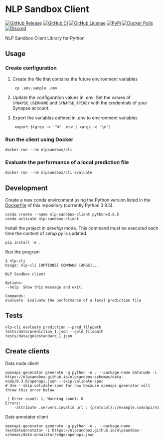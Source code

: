 # NLP Sandbox Client

[![GitHub Release](https://img.shields.io/github/release/nlpsandbox/nlpsandbox-client.svg?include_prereleases&color=94398d&labelColor=555555&logoColor=ffffff&style=for-the-badge&logo=github)](https://github.com/nlpsandbox/nlpsandbox-client/releases)
[![GitHub CI](https://img.shields.io/github/workflow/status/nlpsandbox/nlpsandbox-client/ci.svg?color=94398d&labelColor=555555&logoColor=ffffff&style=for-the-badge&logo=github)](https://github.com/nlpsandbox/nlpsandbox-client)
[![GitHub License](https://img.shields.io/github/license/nlpsandbox/nlpsandbox-client.svg?color=94398d&labelColor=555555&logoColor=ffffff&style=for-the-badge&logo=github)](https://github.com/nlpsandbox/nlpsandbox-client)
[![PyPi](https://img.shields.io/pypi/v/nlpsandbox-client.svg?color=94398d&labelColor=555555&logoColor=ffffff&style=for-the-badge&label=PyPi&logo=PyPi)](https://pypi.org/project/nlpsandbox-client)
[![Docker Pulls](https://img.shields.io/docker/pulls/nlpsandbox/cli.svg?color=94398d&labelColor=555555&logoColor=ffffff&style=for-the-badge&label=pulls&logo=docker)](https://hub.docker.com/r/nlpsandbox/cli)
[![Discord](https://img.shields.io/discord/770484164393828373.svg?color=94398d&labelColor=555555&logoColor=ffffff&style=for-the-badge&label=Discord&logo=discord)](https://discord.gg/Zb4ymtF "Realtime support / chat with the community and the team")

NLP Sandbox Client Library for Python

## Usage

### Create configuration

1. Create the file that contains the future environment variables

        cp .env.sample .env

2. Update the configuration values in *.env*. Set the values of `SYNAPSE_USERNAME`
   and `SYNAPSE_APIKEY` with the credentials of your Synapse account.

3. Export the variables defined in .env to environment variables

        export $(grep -v '^#' .env | xargs -d '\n')

### Run the client using Docker

    docker run --rm nlpsandbox/cli

### Evaluate the performance of a local prediction file

    docker run --rm nlpsandbox/cli evaluate

## Development

Create a new conda environment using the Python version listed in the
[Dockerfile](Dockerfile) of this repository (currently Python 3.8.5).

    conda create --name nlp-sandbox-client python=3.8.5
    conda activate nlp-sandbox-client

Install the project in *develop* mode. This command must be executed each time
the content of *setup.py* is updated.

<!-- currently not working: python setup.py develop --user -->
    pip install -e .

Run the program

    $ nlp-cli
    Usage: nlp-cli [OPTIONS] COMMAND [ARGS]...

    NLP Sandbox client

    Options:
    --help  Show this message and exit.

    Commands:
    evaluate  Evaluate the performance of a local prediction file

## Tests

```
nlp-cli evaluate prediction --pred_filepath tests/data/prediction_1.json --gold_filepath tests/data/goldstandard_1.json
```


## Create clients

Data node client
```
openapi-generator generate -g python -o . --package-name datanode -i https://nlpsandbox.github.io/nlpsandbox-schemas/data-node/0.3.0/openapi.json --skip-validate-spec
# Use --skip-validate-spec for now because openapi-generator will throw this error below

 | Error count: 1, Warning count: 0
Errors:
	-attribute .servers.invalid url : {protocol}://example.com/api/v1
```

Date annotator client
```
openapi-generator generate -g python -o . --package-name textdateannotator -i https://nlpsandbox.github.io/nlpsandbox-schemas/date-annotator/edge/openapi.json
```
